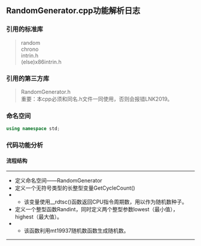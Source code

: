 ## RandomGenerator.cpp功能解析日志

### 引用的标准库

> random  
> chrono  
> intrin.h  
> (else)x86intrin.h  

### 引用的第三方库

> RandomGenerator.h   
> 重要：本cpp必须和同名.h文件一同使用，否则会报错LNK2019。 

### 命名空间
~~~CPP
using namespace std;
~~~

### 代码功能分析
#### 流程结构

---
+ 定义命名空间——RandomGenerator
+ 定义一个无符号类型的长整型变量GetCycleCount()
+ + 该变量使用__rdtsc()函数返回CPU指令周期数，用以作为随机数种子。
+ 定义一个整型函数Randint，同时定义两个整型参数lowest（最小值），highest（最大值）。
+ + 该函数利用mt19937随机数函数生成随机数。

---
